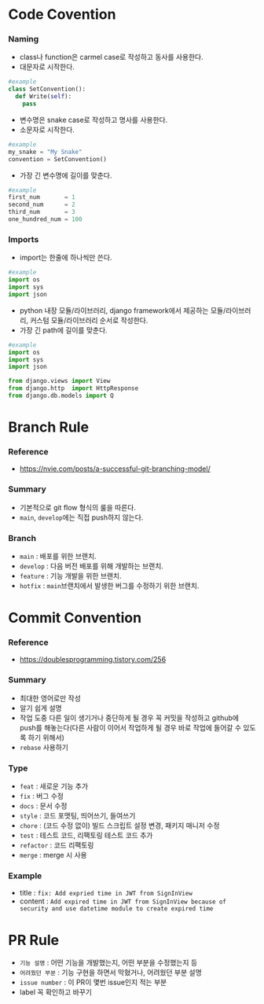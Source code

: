 # Code Covention

### Naming
- class나 function은 carmel case로 작성하고 동사를 사용한다.
- 대문자로 시작한다.
```py
#example
class SetConvention():
  def Write(self):
    pass
```
- 변수명은 snake case로 작성하고 명사를 사용한다.
- 소문자로 시작한다.
```py
#example
my_snake = "My Snake"
convention = SetConvention()
```
- 가장 긴 변수명에 길이를 맞춘다.
```py
#example
first_num       = 1
second_num      = 2
third_num       = 3
one_hundred_num = 100
```

### Imports
- import는 한줄에 하나씩만 쓴다.
```py
#example
import os
import sys
import json
```
- python 내장 모듈/라이브러리, django framework에서 제공하는 모듈/라이브러리, 커스텀 모듈/라이브러리 순서로 작성한다.
- 가장 긴 path에 길이를 맞춘다.
```py
#example
import os
import sys
import json

from django.views import View
from django.http  import HttpResponse
from django.db.models import Q
```

# Branch Rule

### Reference
- https://nvie.com/posts/a-successful-git-branching-model/

### Summary
- 기본적으로 git flow 형식의 룰을 따른다.
- `main`, `develop`에는 직접 push하지 않는다.

### Branch
- `main` : 배포를 위한 브랜치.
- `develop` : 다음 버전 배포를 위해 개발하는 브랜치.
- `feature` : 기능 개발을 위한 브랜치.
- `hotfix` : `main`브랜치에서 발생한 버그를 수정하기 위한 브랜치.

# Commit Convention

### Reference
- https://doublesprogramming.tistory.com/256

### Summary
- 최대한 영어로만 작성
- 알기 쉽게 설명
- 작업 도중 다른 일이 생기거나 중단하게 될 경우 꼭 커밋을 작성하고 github에 push를 해놓는다(다른 사람이 이어서 작업하게 될 경우 바로 작업에 들어갈 수 있도록 하기 위해서)
- `rebase` 사용하기

### Type
- `feat` : 새로운 기능 추가
- `fix` : 버그 수정
- `docs` : 문서 수정
- `style` : 코드 포맷팅, 띄어쓰기, 들여쓰기
- `chore` : (코드 수정 없이) 빌드 스크립트 설정 변경, 패키지 매니저 수정
- `test` : 테스트 코드, 리팩토링 테스트 코드 추가
- `refactor` : 코드 리팩토링
- `merge` : merge 시 사용

### Example
- title : `fix: Add expried time in JWT from SignInView`
- content : `Add expired time in JWT from SignInView because of security and use datetime module to create expired time`

# PR Rule

- `기능 설명` : 어떤 기능을 개발했는지, 어떤 부분을 수정했는지 등
- `어려웠던 부분` : 기능 구현을 하면서 막혔거나, 어려웠던 부분 설명
- `issue number` : 이 PR이 몇번 issue인지 적는 부분
- label 꼭 확인하고 바꾸기
